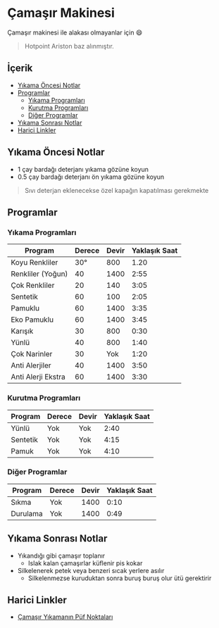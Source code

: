 # Çamaşır Makinesi <!-- omit in toc -->

Çamaşır makinesi ile alakası olmayanlar için 😄

> Hotpoint Ariston baz alınmıştır.

## İçerik <!-- omit in toc -->

- [Yıkama Öncesi Notlar](#y%C4%B1kama-%C3%B6ncesi-notlar)
- [Programlar](#programlar)
  - [Yıkama Programları](#y%C4%B1kama-programlar%C4%B1)
  - [Kurutma Programları](#kurutma-programlar%C4%B1)
  - [Diğer Programlar](#di%C4%9Fer-programlar)
- [Yıkama Sonrası Notlar](#y%C4%B1kama-sonras%C4%B1-notlar)
- [Harici Linkler](#harici-linkler)

## Yıkama Öncesi Notlar

- 1 çay bardağı deterjanı yıkama gözüne koyun
- 0.5 çay bardağı deterjanı ön yıkama gözüne koyun

> Sıvı deterjan eklenecekse özel kapağın kapatılması gerekmekte

## Programlar

### Yıkama Programları

| Program            | Derece | Devir | Yaklaşık Saat |
| ------------------ | ------ | ----- | ------------- |
| Koyu Renkliler     | 30°    | 800   | 1.20          |
| Renkliler (Yoğun)  | 40     | 1400  | 2:55          |
| Çok Renkliler      | 20     | 140   | 3:05          |
| Sentetik           | 60     | 100   | 2:05          |
| Pamuklu            | 60     | 1400  | 3:35          |
| Eko Pamuklu        | 60     | 1400  | 3:45          |
| Karışık            | 30     | 800   | 0:30          |
| Yünlü              | 40     | 800   | 1:40          |
| Çok Narinler       | 30     | Yok   | 1:20          |
| Anti Alerjiler     | 40     | 1400  | 3:50          |
| Anti Alerji Ekstra | 60     | 1400  | 3:30          |

### Kurutma Programları

| Program  | Derece | Devir | Yaklaşık Saat |
| -------- | ------ | ----- | ------------- |
| Yünlü    | Yok    | Yok   | 2:40          |
| Sentetik | Yok    | Yok   | 4:15          |
| Pamuk    | Yok    | Yok   | 4:10          |

### Diğer Programlar

| Program  | Derece | Devir | Yaklaşık Saat |
| -------- | ------ | ----- | ------------- |
| Sıkma    | Yok    | 1400  | 0:10          |
| Durulama | Yok    | 1400  | 0:49          |

## Yıkama Sonrası Notlar

- Yıkandığı gibi çamaşır toplanır
  - Islak kalan çamaşırlar küflenir pis kokar
- Silkelenerek petek veya benzeri sıcak yerlere asılır
  - Silkelenmezse kuruduktan sonra buruş buruş olur ütü gerektirir

## Harici Linkler

- [Çamaşır Yıkamanın Püf Noktaları](https://www.cokbilgi.com/yazi/camasir-yikamanin-puf-noktalari-pratik-bilgiler/)